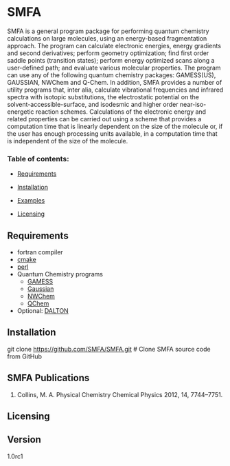 # SMFA

SMFA is a general program package for performing quantum chemistry calculations on large
molecules, using an energy-based fragmentation approach. The program can calculate
electronic energies, energy gradients and second derivatives; perform geometry
optimization; find first order saddle points (transition states); perform energy optimized
scans along a user-defined path; and evaluate various molecular properties. The program
can use any of the following quantum chemistry packages: GAMESS(US), GAUSSIAN,
NWChem and Q-Chem. In addition, SMFA provides a number of utility programs that, inter
alia, calculate vibrational frequencies and infrared spectra with isotopic substitutions, the
electrostatic potential on the solvent-accessible-surface, and isodesmic and higher order
near-iso-energetic reaction schemes. Calculations of the electronic energy and related
properties can be carried out using a scheme that provides a computation time that is
linearly dependent on the size of the molecule or, if the user has enough processing units
available, in a computation time that is independent of the size of the molecule.

### Table of contents:

* [Requirements](#requirements)
* [Installation](#installation)

* [Examples](/examples)
* [Licensing](#Licensing)

## Requirements
* fortran compiler
* [cmake](https://cmake.org/)
* [perl](https://www.perl.org/)
* Quantum Chemistry programs
    - [GAMESS](http://www.msg.ameslab.gov/gamess/)
    - [Gaussian](http://gaussian.com/)
    - [NWChem](http://www.nwchem-sw.org/)
    - [QChem](http://www.q-chem.com/)
* Optional: [DALTON](http://daltonprogram.org/)

## Installation

git clone https://github.com/SMFA/SMFA.git      # Clone SMFA source code from GitHub

## SMFA Publications
1. Collins, M. A. Physical Chemistry Chemical Physics 2012, 14, 7744–7751.

## Licensing


## Version
1.0rc1
